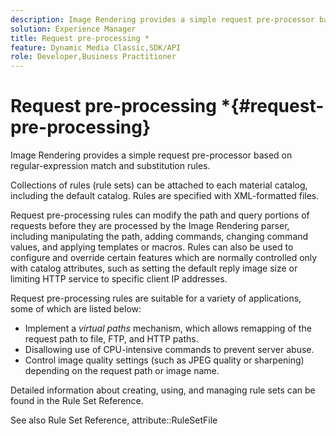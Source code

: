 ```yaml
---
description: Image Rendering provides a simple request pre-processor based on regular-expression match and substitution rules.
solution: Experience Manager
title: Request pre-processing *
feature: Dynamic Media Classic,SDK/API
role: Developer,Business Practitioner
---
```


# Request pre-processing *{#request-pre-processing}

Image Rendering provides a simple request pre-processor based on regular-expression match and substitution rules.

Collections of rules (rule sets) can be attached to each material catalog, including the default catalog. Rules are specified with XML-formatted files.

Request pre-processing rules can modify the path and query portions of requests before they are processed by the Image Rendering parser, including manipulating the path, adding commands, changing command values, and applying templates or macros. Rules can also be used to configure and override certain features which are normally controlled only with catalog attributes, such as setting the default reply image size or limiting HTTP service to specific client IP addresses.

Request pre-processing rules are suitable for a variety of applications, some of which are listed below:

* Implement a *virtual paths* mechanism, which allows remapping of the request path to file, FTP, and HTTP paths. 
* Disallowing use of CPU-intensive commands to prevent server abuse. 
* Control image quality settings (such as JPEG quality or sharpening) depending on the request path or image name.

Detailed information about creating, using, and managing rule sets can be found in the Rule Set Reference.

See also Rule Set Reference, attribute::RuleSetFile 
